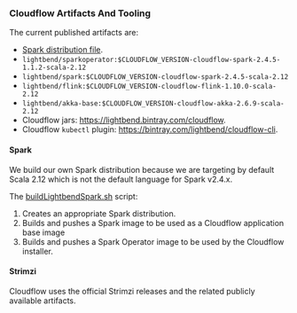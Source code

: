 ### Cloudflow Artifacts And Tooling

The current published artifacts are:

* [Spark distribution file](https://github.com/lightbend/spark/releases/download/2.4.5-lightbend/spark-2.4.5-bin-cloudflow-2.12.tgz).
* `lightbend/sparkoperator:$CLOUDFLOW_VERSION-cloudflow-spark-2.4.5-1.1.2-scala-2.12`
* `lightbend/spark:$CLOUDFLOW_VERSION-cloudflow-spark-2.4.5-scala-2.12`
* `lightbend/flink:$CLOUDFLOW_VERSION-cloudflow-flink-1.10.0-scala-2.12`
* `lightbend/akka-base:$CLOUDFLOW_VERSION-cloudflow-akka-2.6.9-scala-2.12`
* Cloudflow jars: https://lightbend.bintray.com/cloudflow.
* Cloudflow `kubectl` plugin: https://bintray.com/lightbend/cloudflow-cli.

#### Spark

We build our own Spark distribution because we are targeting by default Scala 2.12 which is not the default language for Spark v2.4.x.

The [buildLightbendSpark.sh](multi-base-images/spark/buildLightbendSpark.sh) script:

1. Creates an appropriate Spark distribution. 
2. Builds and pushes a Spark image to be used as a Cloudflow application base image
3. Builds and pushes a Spark Operator image to be used by the Cloudflow installer.

#### Strimzi

Cloudflow uses the official Strimzi releases and the related publicly available artifacts.

